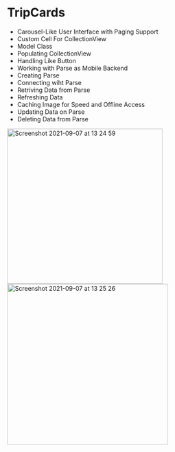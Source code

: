 # TripCards

- Carousel-Like User Interface with Paging Support
- Custom Cell For CollectionView
- Model Class
- Populating CollectionView
- Handling Like Button
- Working with Parse as Mobile Backend
- Creating Parse
- Connecting wiht Parse
- Retriving Data from Parse
- Refreshing Data
- Caching Image for Speed and Offline Access
- Updating Data on Parse
- Deleting Data from Parse

<img width="362" alt="Screenshot 2021-09-07 at 13 24 59" src="https://user-images.githubusercontent.com/48089787/132337528-e97d7eab-2871-4c54-be83-f4e15b11193c.png"><img width="375" alt="Screenshot 2021-09-07 at 13 25 26" src="https://user-images.githubusercontent.com/48089787/132337534-cd630236-abd7-4511-aa72-04f1aee31a21.png">



